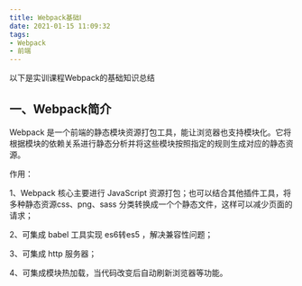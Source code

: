 ```yaml
---
title: Webpack基础Ⅰ
date: 2021-01-15 11:09:32
tags:
- Webpack
- 前端
---
```


以下是实训课程Webpack的基础知识总结

## 一、Webpack简介

Webpack 是⼀个前端的静态模块资源打包⼯具，能让浏览器也⽀持模块化。它将根据模块的依赖关系进⾏静态分析并将这些模块按照指定的规则⽣成对应的静态资源。

作用：

1、Webpack 核⼼主要进⾏ JavaScript 资源打包；也可以结合其他插件⼯具，将多种静态资源css、png、sass 分类转换成⼀个个静态⽂件，这样可以减少⻚⾯的请求；

2、可集成 babel ⼯具实现 es6转es5 ，解决兼容性问题；

3、可集成 http 服务器；

4、可集成模块热加载，当代码改变后⾃动刷新浏览器等功能。

